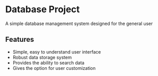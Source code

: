 Database Project
===============
A simple database management system designed for the general user

Features
------------
- Simple, easy to understand user interface
- Robust data storage system
- Provides the ability to search data
- Gives the option for user customization
